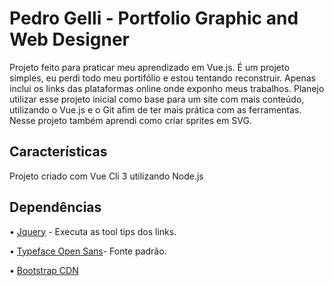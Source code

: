 # Pedro Gelli - Portfolio Graphic and Web Designer

Projeto feito para praticar meu aprendizado em Vue.js.
É um projeto simples, eu perdi todo meu portifólio e estou tentando reconstruir. Apenas inclui os links das plataformas online onde exponho meus trabalhos. Planejo utilizar esse projeto inicial como base para um site com mais conteúdo, utilizando o Vue.js e o Git afim de ter mais prática com as ferramentas. Nesse projeto também aprendi como criar sprites em SVG.

## Características

Projeto criado com Vue Cli 3 utilizando Node.js

## Dependências

• [Jquery](https://jquery.com/) - Executa as tool tips dos links.

• [Typeface Open Sans](https://github.com/KyleAMathews/typefaces/tree/master/packages/open-sans)- Fonte padrão.

• [Bootstrap CDN](https://getbootstrap.com/)
